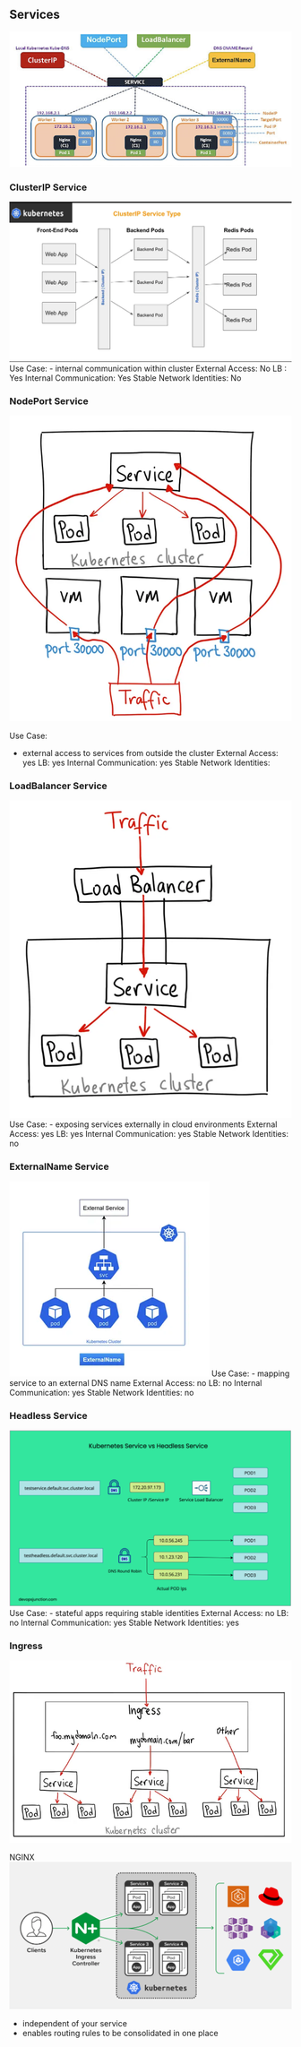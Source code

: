 

## Services
<img src="./images/services.png" />

### ClusterIP Service
<img src="./images/clusterIP.png" />
Use Case:
- internal communication within cluster
External Access: No
LB : Yes
Internal Communication: Yes
Stable Network Identities: No

### NodePort Service
<img src="./images/nodeport.png" />

Use Case:
- external access to services from outside the cluster
External Access: yes
LB: yes
Internal Communication: yes
Stable Network Identities: 

### LoadBalancer Service
<img src="./images/lb.png" />
Use Case:
- exposing services externally in cloud environments
External Access: yes
LB: yes
Internal Communication: yes
Stable Network Identities: no

### ExternalName Service
<img src="./images/externalName.png" />
Use Case:
- mapping service to an external DNS name
External Access: no
LB: no
Internal Communication: yes
Stable Network Identities: no

### Headless Service
<img src="./images/headless.png">
Use Case:
- stateful apps requiring stable identities
External Access: no
LB: no
Internal Communication: yes
Stable Network Identities: yes

### Ingress
<img src="./images/ingress.png" />

NGINX
<img src="./images/nginx-ingress.png"/>
- independent of your service
- enables routing rules to be consolidated in one place
